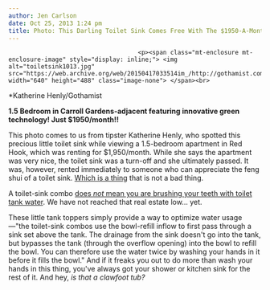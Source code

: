```yaml
---
author: Jen Carlson
date: Oct 25, 2013 1:24 pm
title: Photo: This Darling Toilet Sink Comes Free With The $1950-A-Month Apartment
---
```


	
										<p><span class="mt-enclosure mt-enclosure-image" style="display: inline;"> <img alt="toiletsink1013.jpg" src="https://web.archive.org/web/20150417033514im_/http://gothamist.com/attachments/arts_jen/toiletsink1013.jpg" width="640" height="488" class="image-none"> </span><br>
<span class="photo_caption">*Katherine Henly/Gothamist</span></p>

<p><strong>1.5 Bedroom in Carroll Gardens-adjacent featuring innovative green technology! Just $1950/month!!</strong> </p>

<p>This photo comes to us from tipster Katherine Henly, who spotted this precious little toilet sink while viewing a 1.5-bedroom apartment in Red Hook, which was renting for $1,950/month. While she says the apartment was very nice, the toilet sink was a turn-off and she ultimately passed. It was, however, rented immediately to someone who can appreciate the feng shui of a toilet sink. <a href="https://web.archive.org/web/20150417033514/http://peswiki.com/index.php/Directory:Toilet-Sink_Combo">Which is a thing</a> that is not a bad thing.</p>

<p>A toilet-sink combo <a href="https://web.archive.org/web/20150417033514/http://life.gaiam.com/article/water-conservation-tips-toilet-lid-sink-faq">does <em>not</em> mean you are brushing your teeth with toilet tank water</a>. We have not reached that real estate low... yet. </p>

<p>These little tank toppers simply provide a way to optimize water usage&#x2014;&quot;the toilet-sink combos use the bowl-refill inflow to first pass through a sink set above the tank. The drainage from the sink doesn&apos;t go into the tank, but bypasses the tank (through the overflow opening) into the bowl to refill the bowl. You can therefore use the water twice by washing your hands in it before it fills the bowl.&quot; And if it freaks you out to do more than wash your hands in this thing, you&apos;ve always got your shower or kitchen sink for the rest of it. And hey, <em>is that a clawfoot tub?</em></p>					
										
									
				